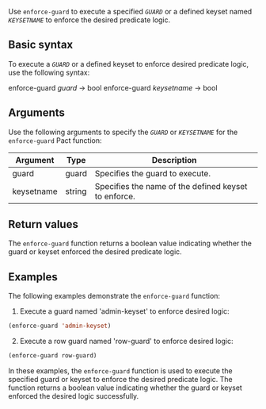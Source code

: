 Use `enforce-guard` to execute a specified *`GUARD`* or a defined keyset named *`KEYSETNAME`* to enforce the desired predicate logic.

## Basic syntax

To execute a *`GUARD`* or a defined keyset to enforce desired predicate logic, use the following syntax:

enforce-guard *guard* -> bool
enforce-guard *keysetname* -> bool

## Arguments

Use the following arguments to specify the *`GUARD`* or *`KEYSETNAME`* for the `enforce-guard` Pact function:

| Argument   | Type   | Description                                        |
|------------|--------|----------------------------------------------------|
| guard      | guard  | Specifies the guard to execute.                    |
| keysetname | string | Specifies the name of the defined keyset to enforce.|

## Return values

The `enforce-guard` function returns a boolean value indicating whether the guard or keyset enforced the desired predicate logic.

## Examples

The following examples demonstrate the `enforce-guard` function:

1. Execute a guard named 'admin-keyset' to enforce desired logic:

```lisp
(enforce-guard 'admin-keyset)
```

2. Execute a row guard named 'row-guard' to enforce desired logic:

```lisp
(enforce-guard row-guard)
```

In these examples, the `enforce-guard` function is used to execute the specified guard or keyset to enforce the desired predicate logic. The function returns a boolean value indicating whether the guard or keyset enforced the desired logic successfully.
